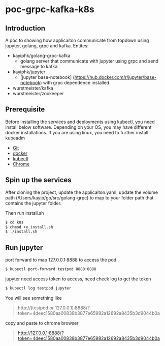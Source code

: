 # poc-grpc-kafka-k8s

## Introduction
A poc to showing how applicaiton communicate from topdown using jupyter, golang, grpc and kafka. Entites:

  - kayiphk/golang-grpc-kafka
    - golang server that communicate with jupyter using grpc and send message to kafka
  - kayiphk/jupyter
    - [jupyter base-notebook] (https://hub.docker.com/r/jupyter/base-notebook) with grpc dependence installed
  - wurstmeister/kafka
  - wurstmeister/zookeeper

## Prerequisite

Before installing the services and deployments using kubectl, you need install below software.
Depending on your OS, you may have different docker installations.  If you are using linux, you need to further install kubeadm

* [Git](https://git-scm.com/book/en/v2/Getting-Started-Installing-Git)
* [docker](https://docs.docker.com/docker-for-mac/install/)
* [kubectl](https://kubernetes.io/docs/tasks/tools/install-kubectl/)
* [Chrome](https://www.google.com/chrome/)

## Spin up the services

After cloning the project, update the applicaiton.yaml, update the volume path  (/Users/kayip/go/src/golang-grpc) to map to your folder path that contains the jupyter folder.

Then run install.sh
```sh
$ cd k8s
$ chmod +x install.sh
$ ./install.sh
```

## Run jupyter
port forward to map 127.0.0.1:8888 to access the pod
```sh
$ kubectl port-forward testpod 8888:8888
```

jupyter need access token to access, need check log to get the token
```sh
$ kubectl log testpod jupyter
```

You will see something like
>http://(testpod or 127.0.0.1):8888/?token=4deec1580aa00839b3877e65982a12692a8435b3d9044b0a

copy and paste to chrome browser
>http://127.0.0.1:8888/?token=4deec1580aa00839b3877e65982a12692a8435b3d9044b0a

